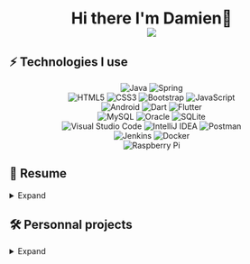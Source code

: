 <h1 align='center'>
  Hi there I'm Damien👋 <br>
  <a  href="mailto:dleneveu22@gmail.com">
    <img src="https://img.shields.io/badge/Gmail-D14836?style=for-the-badge&logo=gmail&logoColor=white"/>
  </a>
</h1>


## ⚡ Technologies I use

<p align="center">
	  <img alt="Java" src="https://img.shields.io/badge/java-%23ED8B00.svg?style=for-the-badge&logo=java&logoColor=white"/>
    <img alt="Spring" src="https://img.shields.io/badge/spring-%236DB33F.svg?style=for-the-badge&logo=spring&logoColor=white"/>
    <br><img alt="HTML5" src="https://img.shields.io/badge/html5-%23E34F26.svg?style=for-the-badge&logo=html5&logoColor=white"/>
    <img alt="CSS3" src="https://img.shields.io/badge/css3-%231572B6.svg?style=for-the-badge&logo=css3&logoColor=white"/>
    <img alt="Bootstrap" src="https://img.shields.io/badge/bootstrap-%23563D7C.svg?style=for-the-badge&logo=bootstrap&logoColor=white"/>
    <img alt="JavaScript" src="https://img.shields.io/badge/javascript-%23323330.svg?style=for-the-badge&logo=javascript&logoColor=%23F7DF1E"/>
    <br><img alt="Android" src="https://img.shields.io/badge/Android-3DDC84?style=for-the-badge&logo=android&logoColor=white" />
    <img alt="Dart" src="https://img.shields.io/badge/dart-%230175C2.svg?style=for-the-badge&logo=dart&logoColor=white"/>
    <img alt="Flutter" src="https://img.shields.io/badge/Flutter-%2302569B.svg?style=for-the-badge&logo=Flutter&logoColor=white" />
    <br><img alt="MySQL" src="https://img.shields.io/badge/mysql-%2300f.svg?style=for-the-badge&logo=mysql&logoColor=white"/>
    <img alt="Oracle" src ="https://img.shields.io/badge/oracle-%23F00000.svg?style=for-the-badge&logo=oracle&logoColor=white" />
    <img alt="SQLite" src ="https://img.shields.io/badge/sqlite-%2307405e.svg?style=for-the-badge&logo=sqlite&logoColor=white"/>
    <br><img alt="Visual Studio Code" src="https://img.shields.io/badge/VisualStudioCode-0078d7.svg?style=for-the-badge&logo=visual-studio-code&logoColor=white"/>
    <img alt="IntelliJ IDEA" src="https://img.shields.io/badge/IntelliJIDEA-000000.svg?style=for-the-badge&logo=intellij-idea&logoColor=white"/>
    <img alt="Postman" src="https://img.shields.io/badge/Postman-FF6C37?style=for-the-badge&logo=postman&logoColor=red" />
    <br><img alt="Jenkins" src="https://img.shields.io/badge/jenkins-%232C5263.svg?style=for-the-badge&logo=jenkins&logoColor=white"/>
    <img alt="Docker" src="https://img.shields.io/badge/docker-%230db7ed.svg?style=for-the-badge&logo=docker&logoColor=white"/>
    <br><img alt="Raspberry Pi" src="https://img.shields.io/badge/-RaspberryPi-C51A4A?style=for-the-badge&logo=Raspberry-Pi"/>
</p>

## 📃 Resume 
<details>
  <summary>Expand</summary>


## Education

- 📖 **Application Developer and  Designer**\
📆 2019 - 2021\
📍 **ENI Ecole** - Rennes, France

- 📖 **Professional degree in Software Testing and Quality Assurance**\
📆 2018 - 2019\
📍 **Université de Le Mans** - Laval, France
  
- 📖 **Two-year degree in Computer Science**\
📆 2016 - 2018\
📍 **Université de Caen Normandie** - Caen, France
  
## Experience

<img align="right" src="https://img.shields.io/badge/angular.js-%23E23237.svg?logo=angularjs&logoColor=white" />
<img align="right" src="https://img.shields.io/badge/spring-%236DB33F.svg?logo=spring&logoColor=white"/>
<img align="right" src="https://img.shields.io/badge/java-%23ED8B00.svg?logo=java&logoColor=white" />


- 👨‍💻 **Employed Software Developer FullStack**\
📆 2020 - Today\
📍 **Jouve** - Cesson-Sevigné, France

  
<img align="right" src="https://img.shields.io/badge/Selenium-43B02A?logo=Selenium&logoColor=white" />
<img align="right" src="https://img.shields.io/badge/Robot%20Framework-Robot%20Framework?logo=robotframework&logoColor=white" />
<img align="right" src="https://img.shields.io/badge/iOS-000000?logo=ios&logoColor=white" />
<img align="right" src="https://img.shields.io/badge/Android-3DDC84?logo=android&logoColor=white" />


- 👨‍💻 **Mobile App Automation Tester**\
📆 2019 - 2020\
📍 **Jouve** - Cesson-Sevigné, France

<img align="right" src="https://img.shields.io/badge/Microsoft_Word-2B579A?logo=microsoft-word&logoColor=white" />

- 👨‍💻 **VBA Developer and QA Test (Intern)**\
📆 2019\
📍 **Jouve** - Mayenne, France


<img align="right" src="https://img.shields.io/badge/jquery-%230769AD.svg?logo=jquery&logoColor=white" />
<img align="right" src="https://img.shields.io/badge/bootstrap-563D7C?logo=bootstrap&logoColor=white" />
<img align="right" src="https://img.shields.io/badge/css3-1572B6?logo=css3&logoColor=white" />
<img align="right" src="https://img.shields.io/badge/html5-E34F26?logo=html5&logoColor=white" />


- 👨‍💻 **Web Developer (Full stack)**\
📆 2018\
📍 **Keolis** - Caen, France

</details>
 
## 🛠️ Personnal projects
<details>
  <summary>Expand</summary>
  <h1>🚧 Working on it !</h1>
  <img src="https://img.ohmymag.com/s3/fromm/insolite/default_2019-10-08_cfb50d5a-bb57-4cbc-be5c-bd159070d3a7.jpeg" />
</details>

